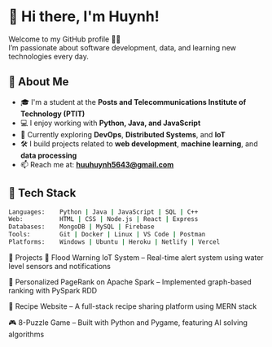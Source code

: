 # 👋 Hi there, I'm Huynh!

Welcome to my GitHub profile 👨‍💻  
I’m passionate about software development, data, and learning new technologies every day.

## 🚀 About Me

- 🎓 I'm a student at the **Posts and Telecommunications Institute of Technology (PTIT)**
- 💻 I enjoy working with **Python, Java, and JavaScript**
- 🌱 Currently exploring **DevOps**, **Distributed Systems**, and **IoT**
- 🛠️ I build projects related to **web development**, **machine learning**, and **data processing**
- 📫 Reach me at: **huuhuynh5643@gmail.com**

## 🧰 Tech Stack

```bash
Languages:    Python | Java | JavaScript | SQL | C++
Web:          HTML | CSS | Node.js | React | Express
Databases:    MongoDB | MySQL | Firebase
Tools:        Git | Docker | Linux | VS Code | Postman
Platforms:    Windows | Ubuntu | Heroku | Netlify | Vercel
```

📌 Projects
🚨 Flood Warning IoT System – Real-time alert system using water level sensors and notifications

🔢 Personalized PageRank on Apache Spark – Implemented graph-based ranking with PySpark RDD

🍳 Recipe Website – A full-stack recipe sharing platform using MERN stack

🎮 8-Puzzle Game – Built with Python and Pygame, featuring AI solving algorithms
